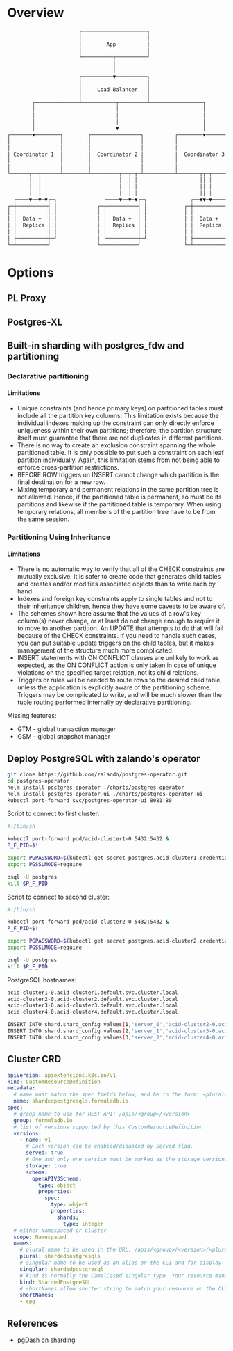 # Overview
```sh
                       ┌─────────────────────┐
                       │                     │
                       │        App          │
                       │                     │
                       └──────────┬──────────┘
                                  │
                                  │
                       ┌──────────▼──────────┐
                       │                     │
                       │     Load Balancer   │
                       │                     │
        ┌──────────────┴───────────┬─────────┴─────────────────┐
        │                          │                           │
        │                          │                           │
        │                          │                           │
        │                          ▼                           │
┌───────▼────────┐        ┌────────────────┐          ┌────────▼───────┐
│                │        │                │          │                │
│                │        │                │          │                │
│ Coordinator 1  │        │  Coordinator 2 │          │  Coordinator 3 │
│                │        │                │          │                │
│                │        │                │          │                │                
└──────┬──┬─┬────┴────────┴─────────┬──┬─┬─┴──────────┴───────┬┬─┬─────┘
       │  │ │                       │  │ │                    ││ │
       │  │ │                       │  │ │                    ││ │
       │  │ │                       │  │ │                    ││ │
  ┌────▼──▼─▼┌─┐               ┌────▼──▼─▼┌─┐              ┌──▼▼─▼────┬─┐
┌─┼──────────┤ │             ┌─┼──────────┤ │            ┌─┼──────────┤ │
│ │          │ │             │ │          │ │            │ │          │ │
│ │  Data +  │ │             │ │  Data +  │ │            │ │  Data +  │ │
│ │  Replica │ │             │ │  Replica │ │            │ │  Replica │ │
│ │          │ │             │ │          │ │            │ │          │ │
│ ├──────────┼─┘             │ ├──────────┼─┘            │ ├──────────┼─┘
└─┴──────────┘               └─┴──────────┘              └─┴──────────┘

```
# Options

## PL Proxy

## Postgres-XL

## Built-in sharding with postgres_fdw and partitioning
### Declarative partitioning
#### Limitations
- Unique constraints (and hence primary keys) on partitioned tables must include all the partition key columns. This limitation exists because the individual indexes making up the constraint can only directly enforce uniqueness within their own partitions; therefore, the partition structure itself must guarantee that there are not duplicates in different partitions.
- There is no way to create an exclusion constraint spanning the whole partitioned table. It is only possible to put such a constraint on each leaf partition individually. Again, this limitation stems from not being able to enforce cross-partition restrictions.
 - BEFORE ROW triggers on INSERT cannot change which partition is the final destination for a new row.
- Mixing temporary and permanent relations in the same partition tree is not allowed. Hence, if the partitioned table is permanent, so must be its partitions and likewise if the partitioned table is temporary. When using temporary relations, all members of the partition tree have to be from the same session.

### Partitioning Using Inheritance

#### Limitations
- There is no automatic way to verify that all of the CHECK constraints are mutually exclusive. It is safer to create code that generates child tables and creates and/or modifies associated objects than to write each by hand.
- Indexes and foreign key constraints apply to single tables and not to their inheritance children, hence they have some caveats to be aware of.
- The schemes shown here assume that the values of a row's key column(s) never change, or at least do not change enough to require it to move to another partition. An UPDATE that attempts to do that will fail because of the CHECK constraints. If you need to handle such cases, you can put suitable update triggers on the child tables, but it makes management of the structure much more complicated.
- INSERT statements with ON CONFLICT clauses are unlikely to work as expected, as the ON CONFLICT action is only taken in case of unique violations on the specified target relation, not its child relations.
- Triggers or rules will be needed to route rows to the desired child table, unless the application is explicitly aware of the partitioning scheme. Triggers may be complicated to write, and will be much slower than the tuple routing performed internally by declarative partitioning.

Missing features:
- GTM - global transaction manager
- GSM - global snapshot manager

## Deploy PostgreSQL with zalando's operator

```sh
git clone https://github.com/zalando/postgres-operator.git
cd postgres-operator
helm install postgres-operator ./charts/postgres-operator
helm install postgres-operator-ui ./charts/postgres-operator-ui
kubectl port-forward svc/postgres-operator-ui 8081:80
```

Script to connect to first cluster:
```sh
#!/bin/sh

kubectl port-forward pod/acid-cluster1-0 5432:5432 &
P_F_PID=$!

export PGPASSWORD=$(kubectl get secret postgres.acid-cluster1.credentials.postgresql.acid.zalan.do -o jsonpath={.data.password} | base64 -d)
export PGSSLMODE=require

psql -U postgres
kill $P_F_PID
```

Script to connect to second cluster:
```sh
#!/bin/sh

kubectl port-forward pod/acid-cluster2-0 5432:5432 &
P_F_PID=$!

export PGPASSWORD=$(kubectl get secret postgres.acid-cluster2.credentials.postgresql.acid.zalan.do -o jsonpath={.data.password} | base64 -d)
export PGSSLMODE=require

psql -U postgres
kill $P_F_PID
```

PostgreSQL hostnames:
```sh
acid-cluster1-0.acid-cluster1.default.svc.cluster.local
acid-cluster2-0.acid-cluster2.default.svc.cluster.local
acid-cluster3-0.acid-cluster3.default.svc.cluster.local
acid-cluster4-0.acid-cluster4.default.svc.cluster.local

INSERT INTO shard.shard_config values(1,'server_0','acid-cluster2-0.acid-cluster2.default.svc.cluster.local',5432,'postgres', 'RkpSw9WFTUSq090GCtXDLVCeJQCO8Xv4EyglRc3WNS2ZRgjLn21iZybnuRC8tR5c');
INSERT INTO shard.shard_config values(2,'server_1','acid-cluster3-0.acid-cluster3.default.svc.cluster.local',5432,'postgres', 'YYAZ08YweH6CdVNYp35QypAWtKpuGW3ELmf664Uda2lBZyGFp32Qn39B45VwRdS2');
INSERT INTO shard.shard_config values(3,'server_2','acid-cluster4-0.acid-cluster4.default.svc.cluster.local',5432,'postgres', 'fKhbEBhlZie7Sp6nmrO747X3vjPLJ0IFy8XJGavaa0pJmDZrZpGauxJbRWg2pilz');

```

## Cluster CRD
```yaml
apiVersion: apiextensions.k8s.io/v1
kind: CustomResourceDefinition
metadata:
  # name must match the spec fields below, and be in the form: <plural>.<group>
  name: shardedpostgresqls.formuladb.io
spec:
  # group name to use for REST API: /apis/<group>/<version>
  group: formuladb.io
  # list of versions supported by this CustomResourceDefinition
  versions:
    - name: v1
      # Each version can be enabled/disabled by Served flag.
      served: true
      # One and only one version must be marked as the storage version.
      storage: true
      schema:
        openAPIV3Schema:
          type: object
          properties:
            spec:
              type: object
              properties:
                shards:
                  type: integer
  # either Namespaced or Cluster
  scope: Namespaced
  names:
    # plural name to be used in the URL: /apis/<group>/<version>/<plural>
    plural: shardedpostgresqls
    # singular name to be used as an alias on the CLI and for display
    singular: shardedpostgresql
    # kind is normally the CamelCased singular type. Your resource manifests use this.
    kind: ShardedPostgreSQL
    # shortNames allow shorter string to match your resource on the CLI
    shortNames:
    - spg
```
## References

- [pgDash on sharding](https://pgdash.io/blog/postgres-11-sharding.html)
